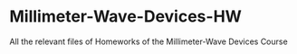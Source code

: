 # Millimeter-Wave-Devices-HW
All the relevant files of Homeworks of the Millimeter-Wave Devices Course
